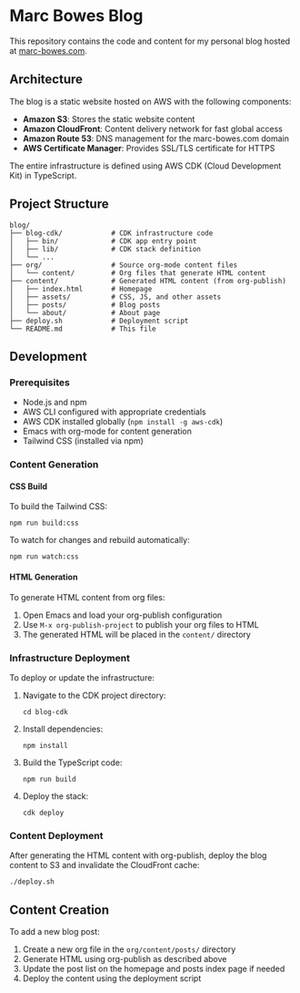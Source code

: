# Marc Bowes Blog

This repository contains the code and content for my personal blog hosted at [marc-bowes.com](https://marc-bowes.com).

## Architecture

The blog is a static website hosted on AWS with the following components:

- **Amazon S3**: Stores the static website content
- **Amazon CloudFront**: Content delivery network for fast global access
- **Amazon Route 53**: DNS management for the marc-bowes.com domain
- **AWS Certificate Manager**: Provides SSL/TLS certificate for HTTPS

The entire infrastructure is defined using AWS CDK (Cloud Development Kit) in TypeScript.

## Project Structure

```
blog/
├── blog-cdk/            # CDK infrastructure code
│   ├── bin/             # CDK app entry point
│   ├── lib/             # CDK stack definition
│   └── ...
├── org/                 # Source org-mode content files
│   └── content/         # Org files that generate HTML content
├── content/             # Generated HTML content (from org-publish)
│   ├── index.html       # Homepage
│   ├── assets/          # CSS, JS, and other assets
│   ├── posts/           # Blog posts
│   └── about/           # About page
├── deploy.sh            # Deployment script
└── README.md            # This file
```

## Development

### Prerequisites

- Node.js and npm
- AWS CLI configured with appropriate credentials
- AWS CDK installed globally (`npm install -g aws-cdk`)
- Emacs with org-mode for content generation
- Tailwind CSS (installed via npm)

### Content Generation

#### CSS Build

To build the Tailwind CSS:

```
npm run build:css
```

To watch for changes and rebuild automatically:

```
npm run watch:css
```

#### HTML Generation

To generate HTML content from org files:

1. Open Emacs and load your org-publish configuration
2. Use `M-x org-publish-project` to publish your org files to HTML
3. The generated HTML will be placed in the `content/` directory

### Infrastructure Deployment

To deploy or update the infrastructure:

1. Navigate to the CDK project directory:
   ```
   cd blog-cdk
   ```

2. Install dependencies:
   ```
   npm install
   ```

3. Build the TypeScript code:
   ```
   npm run build
   ```

4. Deploy the stack:
   ```
   cdk deploy
   ```

### Content Deployment

After generating the HTML content with org-publish, deploy the blog content to S3 and invalidate the CloudFront cache:

```
./deploy.sh
```

## Content Creation

To add a new blog post:

1. Create a new org file in the `org/content/posts/` directory
2. Generate HTML using org-publish as described above
3. Update the post list on the homepage and posts index page if needed
4. Deploy the content using the deployment script
